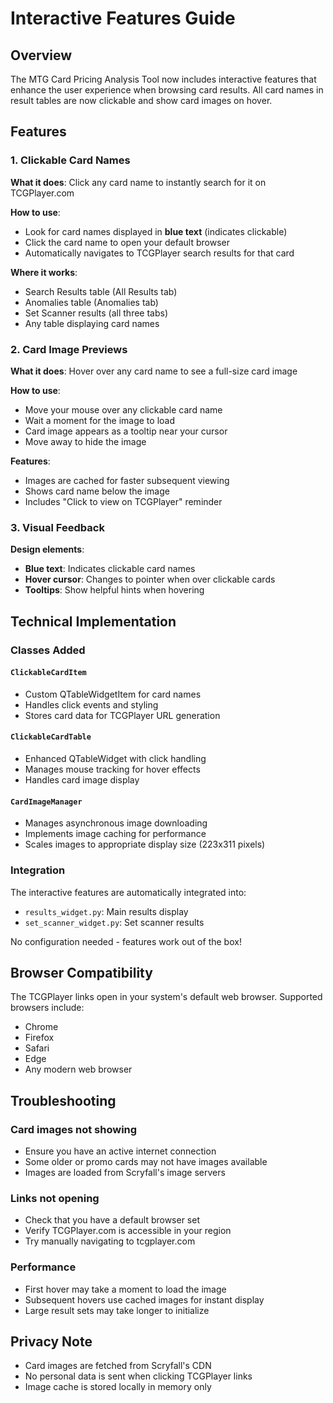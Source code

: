 # Interactive Features Guide

## Overview

The MTG Card Pricing Analysis Tool now includes interactive features that enhance the user experience when browsing card results. All card names in result tables are now clickable and show card images on hover.

## Features

### 1. Clickable Card Names

**What it does**: Click any card name to instantly search for it on TCGPlayer.com

**How to use**:
- Look for card names displayed in **blue text** (indicates clickable)
- Click the card name to open your default browser
- Automatically navigates to TCGPlayer search results for that card

**Where it works**:
- Search Results table (All Results tab)
- Anomalies table (Anomalies tab)
- Set Scanner results (all three tabs)
- Any table displaying card names

### 2. Card Image Previews

**What it does**: Hover over any card name to see a full-size card image

**How to use**:
- Move your mouse over any clickable card name
- Wait a moment for the image to load
- Card image appears as a tooltip near your cursor
- Move away to hide the image

**Features**:
- Images are cached for faster subsequent viewing
- Shows card name below the image
- Includes "Click to view on TCGPlayer" reminder

### 3. Visual Feedback

**Design elements**:
- **Blue text**: Indicates clickable card names
- **Hover cursor**: Changes to pointer when over clickable cards
- **Tooltips**: Show helpful hints when hovering

## Technical Implementation

### Classes Added

#### `ClickableCardItem`
- Custom QTableWidgetItem for card names
- Handles click events and styling
- Stores card data for TCGPlayer URL generation

#### `ClickableCardTable`
- Enhanced QTableWidget with click handling
- Manages mouse tracking for hover effects
- Handles card image display

#### `CardImageManager`
- Manages asynchronous image downloading
- Implements image caching for performance
- Scales images to appropriate display size (223x311 pixels)

### Integration

The interactive features are automatically integrated into:
- `results_widget.py`: Main results display
- `set_scanner_widget.py`: Set scanner results

No configuration needed - features work out of the box!

## Browser Compatibility

The TCGPlayer links open in your system's default web browser. Supported browsers include:
- Chrome
- Firefox
- Safari
- Edge
- Any modern web browser

## Troubleshooting

### Card images not showing
- Ensure you have an active internet connection
- Some older or promo cards may not have images available
- Images are loaded from Scryfall's image servers

### Links not opening
- Check that you have a default browser set
- Verify TCGPlayer.com is accessible in your region
- Try manually navigating to tcgplayer.com

### Performance
- First hover may take a moment to load the image
- Subsequent hovers use cached images for instant display
- Large result sets may take longer to initialize

## Privacy Note

- Card images are fetched from Scryfall's CDN
- No personal data is sent when clicking TCGPlayer links
- Image cache is stored locally in memory only